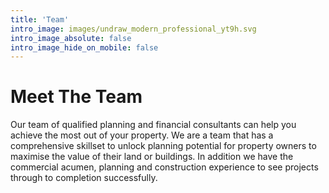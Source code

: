```yaml
---
title: 'Team'
intro_image: images/undraw_modern_professional_yt9h.svg
intro_image_absolute: false
intro_image_hide_on_mobile: false
---
```


# Meet The Team

Our team of qualified planning and financial consultants can help you achieve the most out of your property. We are a team that has a comprehensive skillset to unlock planning potential for property owners to maximise the value of their land or buildings. In addition we have the  commercial acumen, planning and construction experience to see projects through to completion successfully.
